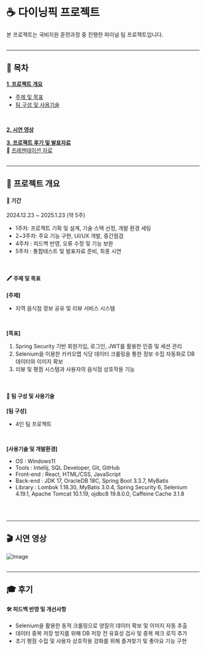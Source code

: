 # ☕ 다이닝픽 프로젝트
본 프로젝트는 국비지원 훈련과정 중 진행한 파이널 팀 프로젝트입니다.
<br/>
<br/>

* * *

## 📑 목차
[__1. 프로젝트 개요__](#-프로젝트-개요)
   - [주제 및 목표](#-주제-및-목표)
   - [팀 구성 및 사용기술](#-팀-구성-및-사용기술)
<br/>

[__2. 시연 영상__](#-시연-영상)
<br/>
    
[__3. 프로젝트 후기 및 발표자료__](#-후기)
<br/>
🔗 [프레젠테이션 자료](https://docs.google.com/presentation/d/1ic-61jR-pBXPeYd2Gsu2JA53bQtMiSgLP3EG6p6a5Xw/edit?slide=id.p1#slide=id.p1)
<br/>
<br/>

* * *

## 📌 프로젝트 개요
#### 📅 기간
2024.12.23 ~ 2025.1.23 (약 5주)

- 1주차: 프로젝트 기획 및 설계, 기술 스택 선정, 개발 환경 세팅
- 2~3주차: 주요 기능 구현, UI/UX 개발, 중간점검
- 4주차 : 피드백 반영, 오류 수정 및 기능 보완
- 5주차 : 통합테스트 및 발표자료 준비, 최종 시연
<br/>

#### 🖍 주제 및 목표
__[주제]__
  - 지역 음식점 정보 공유 및 리뷰 서비스 시스템
<br/>

__[목표]__
1. Spring Security 기반 회원가입, 로그인, JWT를 활용한 인증 및 세션 관리
2. Selenium을 이용한 카카오맵 식당 데이터 크롤링을 통한 정보 수집 자동화로 DB 데이터와 이미지 확보
3. 리뷰 및 평점 시스템과 사용자의 음식점 상호작용 기능
<br/>

#### 👥 팀 구성 및 사용기술
__[팀 구성]__
  - 4인 팀 프로젝트
<br/>

__[사용기술 및 개발환경]__
- OS : Windows11
- Tools  :  Intellij, SQL Developer, Git, GitHub
- Front-end  :  React, HTML/CSS, JavaScript
- Back-end  :  JDK 17, OracleDB 18C, Spring Boot 3.3.7, MyBatis
- Library  :  Lombok 1.18.30, MyBatis 3.0.4, Spring Security 6, Selenium 4.19.1, Apache Tomcat 10.1.19, ojdbc8 19.8.0.0, Caffeine Cache 3.1.8
<br/>
<br/>

* * *

## 🎬 시연 영상

![Image](https://github.com/user-attachments/assets/702ab7e8-2d43-4822-8eac-15c6124bfc2f)
<br/>
<br/>

* * *
 
## 🎓 후기
#### __🛠️ 피드백 반영 및 개선사항__
- Selenium을 활용한 동적 크롤링으로 양질의 데이터 확보 및 이미지 자동 추출
- 데이터 중복 저장 방지를 위해 DB 저장 전 유효성 검사 및 중복 체크 로직 추가
- 초기 평점 수집 및 사용자 상호작용 강화를 위해 즐겨찾기 및 좋아요 기능 구현
<br/>
